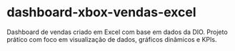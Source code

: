 # dashboard-xbox-vendas-excel
Dashboard de vendas criado em Excel com base em dados da DIO. Projeto prático com foco em visualização de dados, gráficos dinâmicos e KPIs.
